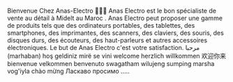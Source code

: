 Bienvenue Chez Anas-Electro 👏🥰🌹 Anas Electro est le bon spécialiste de vente au détail à Midelt au Maroc . Anas Electro peut proposer une gamme de produits tels que des ordinateurs portables, des tablettes, des smartphones, des imprimantes, des scanners, des claviers, des souris, des disques durs, des écouteurs, des haut-parleurs et autres accessoires électroniques. Le but de Anas Electro c'est votre satisfaction. مرحبا (marhaban) hoş geldiniz mirë se vini welcome herzlich willkommen 欢迎你来 bienvenue velkommen benvenuto swagatham wilujeng sumping marsha vog'iyla chào mừng Ласкаво просимо .....
